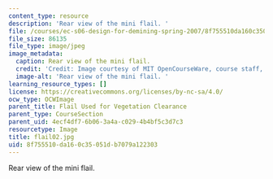 ```yaml
---
content_type: resource
description: 'Rear view of the mini flail. '
file: /courses/ec-s06-design-for-demining-spring-2007/8f755510da160c35051db7079a122303_flail02.jpg
file_size: 86135
file_type: image/jpeg
image_metadata:
  caption: Rear view of the mini flail.
  credit: 'Credit: Image courtesy of MIT OpenCourseWare, course staff, and students.'
  image-alt: 'Rear view of the mini flail. '
learning_resource_types: []
license: https://creativecommons.org/licenses/by-nc-sa/4.0/
ocw_type: OCWImage
parent_title: Flail Used for Vegetation Clearance
parent_type: CourseSection
parent_uid: 4ecf4df7-6b06-3a4a-c029-4b4bf5c3d7c3
resourcetype: Image
title: flail02.jpg
uid: 8f755510-da16-0c35-051d-b7079a122303
---
```

Rear view of the mini flail. 